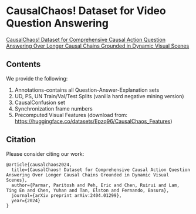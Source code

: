 # CausalChaos! Dataset for Video Question Answering
[CausalChaos! Dataset for Comprehensive Causal Action Question Answering Over Longer Causal Chains Grounded in Dynamic Visual Scenes](https://arxiv.org/abs/2404.01299)


## Contents
We provide the following:
1. Annotations-contains all Question-Answer-Explanation sets
2. UD, PS, UN Train/Val/Test Splits (vanilla hard negative mining version)
3. CausalConfusion set
4. Synchronization frame numbers
5. Precomputed Visual Features (download from: https://huggingface.co/datasets/Epzq96/CausalChaos_Features)


## Citation
Please consider citing our work:
```
@article{causalchaos2024,
  title={CausalChaos! Dataset for Comprehensive Causal Action Question Answering Over Longer Causal Chains Grounded in Dynamic Visual Scenes},
  author={Parmar, Paritosh and Peh, Eric and Chen, Ruirui and Lam, Ting En and Chen, Yuhan and Tan, Elston and Fernando, Basura},
  journal={arXiv preprint arXiv:2404.01299},
  year={2024}
}
```
